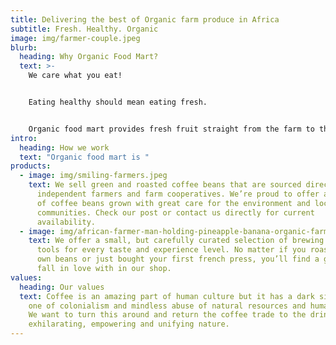 ```yaml
---
title: Delivering the best of Organic farm produce in Africa
subtitle: Fresh. Healthy. Organic
image: img/farmer-couple.jpeg
blurb:
  heading: Why Organic Food Mart?
  text: >-
    We care what you eat!


    Eating healthy should mean eating fresh. 


    Organic food mart provides fresh fruit straight from the farm to the food market and then to the customers.
intro:
  heading: How we work
  text: "Organic food mart is "
products:
  - image: img/smiling-farmers.jpeg
    text: We sell green and roasted coffee beans that are sourced directly from
      independent farmers and farm cooperatives. We’re proud to offer a variety
      of coffee beans grown with great care for the environment and local
      communities. Check our post or contact us directly for current
      availability.
  - image: img/african-farmer-man-holding-pineapple-banana-organic-farm-with-smile-happy-agriculture-cultivation-concept_73622-1403.jpeg
    text: We offer a small, but carefully curated selection of brewing gear and
      tools for every taste and experience level. No matter if you roast your
      own beans or just bought your first french press, you’ll find a gadget to
      fall in love with in our shop.
values:
  heading: Our values
  text: Coffee is an amazing part of human culture but it has a dark side too –
    one of colonialism and mindless abuse of natural resources and human lives.
    We want to turn this around and return the coffee trade to the drink’s
    exhilarating, empowering and unifying nature.
---
```

